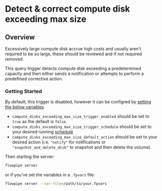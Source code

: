 # Detect & correct compute disk exceeding max size

## Overview

Excessively large compute disk accrue high costs and usually aren't required to be so large, these should be reviewed and if not required removed.

This query trigger detects compute disk exceeding a predetermined capacity and then either sends a notification or attempts to perform a predefined corrective action.

### Getting Started

By default, this trigger is disabled, however it can be configred by [setting the below variables](https://flowpipe.io/docs/build/mod-variables#passing-input-variables)
- `compute_disks_exceeding_max_size_trigger_enabled` should be set to `true` as the default is `false`.
- `compute_disks_exceeding_max_size_trigger_schedule` should be set to your desired running [schedule](https://flowpipe.io/docs/flowpipe-hcl/trigger/schedule#more-examples)
- `compute_disks_exceeding_max_size_default_action` should be set to your desired action (i.e. `"notify"` for notifications or `"snapshot_and_delete_disk"` to snapshot and then delete the volume).

Then starting the server:
```sh
flowpipe server
```

or if you've set the variables in a `.fpvars` file:
```sh
flowpipe server --var-file=/path/to/your.fpvars
```